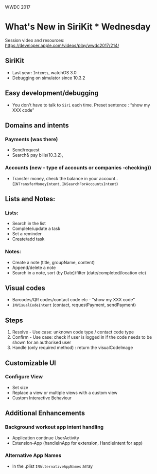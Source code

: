 WWDC 2017

# What's New in SiriKit * Wednesday
Session video and resources: https://developer.apple.com/videos/play/wwdc2017/214/

## SiriKit
 - Last year: `Intents`, watchOS 3.0
 - Debugging on simulator since 10.3.2

## Easy development/debugging
 - You don't have to talk to `Siri` each time.
 Preset sentence : “show my XXX code”

## Domains and intents

### Payments (was there)
  - Send/request
  - Search& pay bills(10.3.2),

### Accounts (new - type of accounts or companies -checking))
  - Transfer money, check the balance in your account.. (`INTransferMoneyIntent`, `INSearchForAccountsIntent`)

## Lists and Notes:
### Lists:
  - Search in the list
  - Complete/update a task
  - Set a reminder
  - Create/add task

### Notes:
  - Create a note (title, groupName, content)
  - Append/delete a note
  - Search in a note, sort (by Date)/filter (date/completed/location etc)

## Visual codes
  - Barcodes/QR codes/contact code etc - “show my XXX code”
  - `INVisualCodeIntent` (contact, requestPayment, sendPayment)

## Steps
  1. Resolve
    - Use case: unknown code type / contact code type
  2. Confirm
    - Use case: check if user is logged in if the code needs to be shown for an authorised user
  3. Handle (only required method) : return the visualCodeImage

## Customizable UI
### Configure View
 - Set size
 - Replace a view or multiple views with a custom view
 - Custom Interactive Behaviour


## Additional Enhancements
### Background workout app intent handling
  - Application continue UserActivity
  - Extension-App (handleInApp for extension, HandleIntent for app)

### Alternative App Names
- In the .plist `INAlternativeAppNames` array
